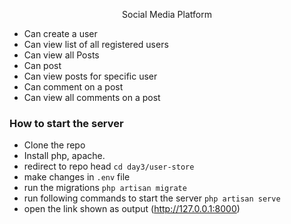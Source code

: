 <p align="center">Social Media Platform</p>

- Can create a user
- Can view list of all registered users
- Can view all Posts
- Can post
- Can view posts for specific user
- Can comment on a post
- Can view all comments on a post

### How to start the server
 - Clone the repo
 - Install php, apache.
 - redirect to repo head ```cd day3/user-store```
 - make changes in ```.env``` file
 - run the migrations ```php artisan migrate```
 - run following commands to start the server ```php artisan serve```
 - open the link shown as output (http://127.0.0.1:8000)
